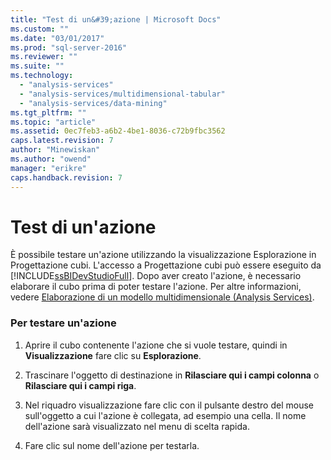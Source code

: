 ```yaml
---
title: "Test di un&#39;azione | Microsoft Docs"
ms.custom: ""
ms.date: "03/01/2017"
ms.prod: "sql-server-2016"
ms.reviewer: ""
ms.suite: ""
ms.technology: 
  - "analysis-services"
  - "analysis-services/multidimensional-tabular"
  - "analysis-services/data-mining"
ms.tgt_pltfrm: ""
ms.topic: "article"
ms.assetid: 0ec7feb3-a6b2-4be1-8036-c72b9fbc3562
caps.latest.revision: 7
author: "Minewiskan"
ms.author: "owend"
manager: "erikre"
caps.handback.revision: 7
---
```

# Test di un&#39;azione
  È possibile testare un'azione utilizzando la visualizzazione Esplorazione in Progettazione cubi. L'accesso a Progettazione cubi può essere eseguito da [!INCLUDE[ssBIDevStudioFull](../../includes/ssbidevstudiofull-md.md)]. Dopo aver creato l'azione, è necessario elaborare il cubo prima di poter testare l'azione. Per altre informazioni, vedere [Elaborazione di un modello multidimensionale &#40;Analysis Services&#41;](../../analysis-services/multidimensional-models/processing-a-multidimensional-model-analysis-services.md).  
  
### Per testare un'azione  
  
1.  Aprire il cubo contenente l'azione che si vuole testare, quindi in **Visualizzazione** fare clic su **Esplorazione**.  
  
2.  Trascinare l'oggetto di destinazione in **Rilasciare qui i campi colonna** o **Rilasciare qui i campi riga**.  
  
3.  Nel riquadro visualizzazione fare clic con il pulsante destro del mouse sull'oggetto a cui l'azione è collegata, ad esempio una cella. Il nome dell'azione sarà visualizzato nel menu di scelta rapida.  
  
4.  Fare clic sul nome dell'azione per testarla.  
  
  